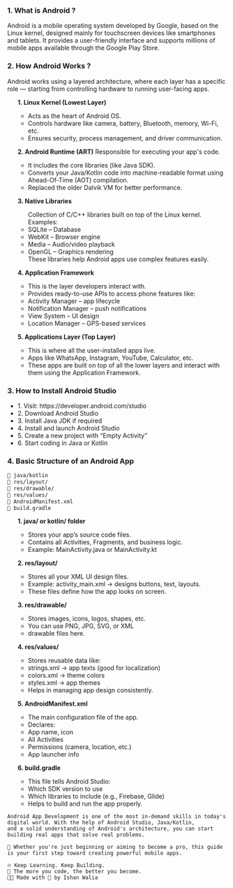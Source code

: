 ### 1. What is Android ?
Android is a mobile operating system developed by Google, based on the Linux kernel, designed mainly for touchscreen devices like smartphones and tablets.
It provides a user-friendly interface and supports millions of mobile apps available through the Google Play Store.

### 2. How Android Works ?
Android works using a layered architecture, where each layer has a specific role — starting from controlling hardware to running user-facing apps.

 <ul><b>1. Linux Kernel (Lowest Layer)</b><ul>
<li>Acts as the heart of Android OS.</li>
<li>Controls hardware like camera, battery, Bluetooth, memory, Wi-Fi, etc.</li>
<li>Ensures security, process management, and driver communication.</li></ul></ul>

<ul><b>2. Android Runtime (ART)</b>
Responsible for executing your app's code.<ul>
<li>It includes the core libraries (like Java SDK).</li>
<li>Converts your Java/Kotlin code into machine-readable format using Ahead-Of-Time (AOT) compilation.</li>
<li>Replaced the older Dalvik VM for better performance.</li>
</ul>
</ul>
<ul>
 <b> 3. Native Libraries</b>
<ul>Collection of C/C++ libraries built on top of the Linux kernel.
Examples:
<li>SQLite – Database</li>
<li>WebKit – Browser engine</li>
<li>Media – Audio/video playback</li>
<li>OpenGL – Graphics rendering</li>
These libraries help Android apps use complex features easily.
</ul>
</ul>
<ul><b>
4. Application Framework</b><ul>
<li>This is the layer developers interact with.</li>
<li>Provides ready-to-use APIs to access phone features like:</li>
<li>Activity Manager – app lifecycle</li>
<li>Notification Manager – push notifications</li>
<li>View System – UI design</li>
<li>Location Manager – GPS-based services</li>
</ul>
</ul>

<ul><b>5. Applications Layer (Top Layer)</b><ul>
<li>This is where all the user-installed apps live.</li>
<li>Apps like WhatsApp, Instagram, YouTube, Calculator, etc.</li>
<li>These apps are built on top of all the lower layers and interact with them using the Application Framework.</li>
</ul>
</ul>

### 3. How to Install Android Studio
<ul>
<li>1. Visit: https://developer.android.com/studio</li>
<li>2. Download Android Studio </li>
<li>3. Install Java JDK if required</li>
<li>4. Install and launch Android Studio</li>
<li>5. Create a new project with “Empty Activity”</li>
<li>6. Start coding in Java or Kotlin</li>
</ul>

### 4. Basic Structure of an Android App

```markdown
📁 java/kotlin
📁 res/layout/
📁 res/drawable/
📁 res/values/
📄 AndroidManifest.xml
📄 build.gradle

```
<ul><b>1. java/ or kotlin/ folder</b><ul>
<li>Stores your app’s source code files.</li>
<li>Contains all Activities, Fragments, and business logic.</li>
<li>Example: MainActivity.java or MainActivity.kt</li>
</ul>
</ul>

<ul><b>2. res/layout/</b><ul>
<li>Stores all your XML UI design files.</li>
<li>Example: activity_main.xml → designs buttons, text, layouts.</li>
<li>These files define how the app looks on screen.</li>
</ul>
</ul>


<ul><b>3. res/drawable/</b><ul>
<li>Stores images, icons, logos, shapes, etc.</li>
<li>You can use PNG, JPG, SVG, or XML </li>
<li>drawable files here.</li>
</ul>
</ul>

<ul><b>4. res/values/</b><ul>
<li>Stores reusable data like:</li>
<li>strings.xml → app texts (good for localization)</li>
<li>colors.xml → theme colors</li>
<li>styles.xml → app themes</li>
<li>Helps in managing app design consistently.</li>
</ul>
</ul>

<ul><b>5. AndroidManifest.xml</b><ul>
<li>The main configuration file of the app.</li>
<li>Declares:</li>
<li>App name, icon</li>
<li>All Activities</li>
<li>Permissions (camera, location, etc.)</li>
<li>App launcher info</li>
</ul>
</ul>

<ul><b>6. build.gradle</b><ul>
<li>This file tells Android Studio:</li>
<li>Which SDK version to use</li>
<li>Which libraries to include (e.g., Firebase, Glide)</li>
<li>Helps to build and run the app properly.</li>
</ul>
</ul>

```Conclusion
Android App Development is one of the most in-demand skills in today's digital world. With the help of Android Studio, Java/Kotlin,
and a solid understanding of Android's architecture, you can start building real apps that solve real problems.

📱 Whether you're just beginning or aiming to become a pro, this guide is your first step toward creating powerful mobile apps.

🔥 Keep Learning. Keep Building.
🧠 The more you code, the better you become.
👨‍💻 Made with 💙 by Ishan Walia
```

